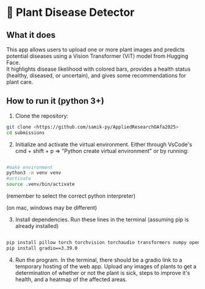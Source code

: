 # 🌱 Plant Disease Detector

## What it does
This app allows users to upload one or more plant images and predicts potential diseases using a Vision Transformer (ViT) model from Hugging Face.  
It highlights disease likelihood with colored bars, provides a health status (healthy, diseased, or uncertain), and gives some recommendations for plant care.

## How to run it (python 3+)
1. Clone the repository:

```bash
git clone <https://github.com/samik-py/AppliedResearchOAfa2025>
cd submissions
```

2. Initialize and activate the virtual environment. Either through VsCode's cmd + shift + p => "Python create virtual environment" or by running:

```bash

#make environment
python3 -m venv venv
#activate
source .venv/bin/activate

```
(remember to select the correct python interpreter)

(on mac, windows may be different)

3. Install dependencies. Run these lines in the terminal (assuming pip is already installed)

```bash

pip install pillow torch torchvision torchaudio transformers numpy opencv-python matplotlib
pip install gradio==3.39.0

```

4. Run the program. In the terminal, there should be a gradio link to a temporary hosting of the web app. Upload any images of plants to get 
a determination of whether or not the plant is sick, steps to improve it's health, and a heatmap of the affected areas.


